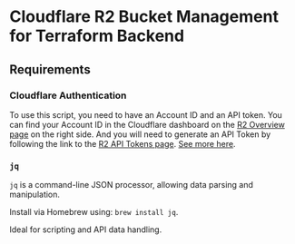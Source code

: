 # Cloudflare R2 Bucket Management for Terraform Backend

## Requirements

### Cloudflare Authentication

To use this script, you need to have an Account ID and an API token.
You can find your Account ID in the Cloudflare dashboard on the [R2 Overview page](https://dash.cloudflare.com/?to=/:account/r2/overview) on the right side.
And you will need to generate an API Token by following the link to the [R2 API Tokens page](https://dash.cloudflare.com/?to=/:account/r2/api-tokens).
[See more here](https://developers.cloudflare.com/r2/api/s3/tokens/).

### `jq`

`jq` is a command-line JSON processor, allowing data parsing and manipulation.

Install via Homebrew using: `brew install jq`.

Ideal for scripting and API data handling.